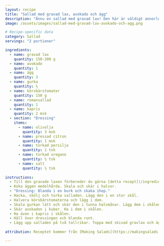 ```yaml
---
layout: recipe
title: "Sallad med gravad lax, avokado och ägg"
description: "Ännu en sallad med gravad lax! Den här är väldigt annorlunda mot den andra, men också väldigt god och fräsch!"
image: /assets/images/sallad-med-gravad-lax-avokado-och-agg.png

# Recipe-specific data
category: Sallad
servings: "2 portioner"

ingredients:
  - name: gravad lax
    quantity: 150-200 g
  - name: avokado
    quantity: 1
  - name: ägg
    quantity: 3
  - name: gurka
    quantity: ½
  - name: körsbärstomater
    quantity: 150 g
  - name: romansallad
    quantity: 1
  - name: kapris
    quantity: 2 msk
  - section: "Dressing"
    items:
      - name: olivolja
        quantity: 3 msk
      - name: pressad citron
        quantity: 1 msk
      - name: torkad persilja
        quantity: 1 tsk
      - name: torkad oregano
        quantity: ½ tsk
      - name: salt
        quantity: ½ tsk
        
instructions:
  - Till den gravade laxen förbereder du gärna [detta recept](/ingrediens/gravad-lax-med-dill-och-citron) och använder hälften här.
  - Koka äggen medelhårda. Skala och skär i halvor.
  - "Dressing: Blanda i en burk och skaka ihop."
  - Hacka, skölj och torka salladen. Lägg den i en stor skål.
  - Halvera körsbärstomaterna och lägg i dem.
  - Skala gurkan lätt och skär den i tunna halvmånar. Lägg dem i skålen.
  - Skär avokadon i kuber. Ha i dem i skålen.
  - Ha även i kapris i skålen.
  - Häll över dressingen och blanda runt.
  - Lägg upp salladen på två tallrikar. Toppa med skivad gravlax och ägghalvor.
  
attribution: Receptet kommer från [Making Salads](https://makingsalads.com/smoked-salmon-avocado-salad/)

---
```



